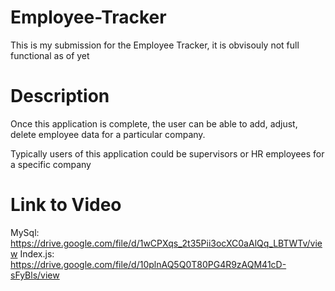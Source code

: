 # Employee-Tracker
This is my submission for the Employee Tracker, it is obvisouly not full functional as of yet
# Description
Once this application is complete, the user can be able to add, adjust, delete employee data for a particular company.

Typically users of this application could be supervisors or HR employees for a specific company
# Link to Video

MySql: https://drive.google.com/file/d/1wCPXqs_2t35Pii3ocXC0aAlQq_LBTWTv/view
Index.js: https://drive.google.com/file/d/10plnAQ5Q0T80PG4R9zAQM41cD-sFyBls/view 

